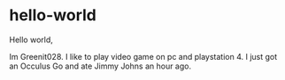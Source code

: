 # hello-world

Hello world,

Im Greenit028. I like to play video game on pc and playstation 4.
I just got an Occulus Go and ate Jimmy Johns an hour ago.
